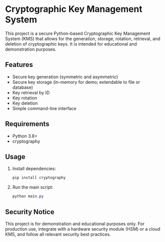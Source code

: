 # Cryptographic Key Management System

This project is a secure Python-based Cryptographic Key Management System (KMS) that allows for the generation, storage, rotation, retrieval, and deletion of cryptographic keys. It is intended for educational and demonstration purposes.

## Features
- Secure key generation (symmetric and asymmetric)
- Secure key storage (in-memory for demo; extendable to file or database)
- Key retrieval by ID
- Key rotation
- Key deletion
- Simple command-line interface

## Requirements
- Python 3.8+
- cryptography

## Usage
1. Install dependencies:
   ```powershell
   pip install cryptography
   ```
2. Run the main script:
   ```powershell
   python main.py
   ```

## Security Notice
This project is for demonstration and educational purposes only. For production use, integrate with a hardware security module (HSM) or a cloud KMS, and follow all relevant security best practices.
